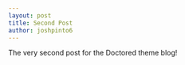 ```yaml
---
layout: post
title: Second Post
author: joshpinto6
---
```


The very second post for the Doctored theme blog!